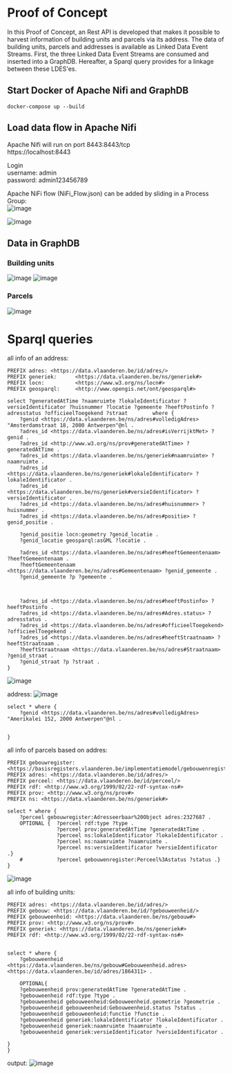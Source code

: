 # Proof of Concept

In this Proof of Concept, an Rest API is developed that makes it possible to harvest information of building units and parcels via its address. The data of building units, parcels and addresses is available as Linked Data Event Streams.
First, the three Linked Data Event Streams are consumed and inserted into a GraphDB. Hereafter, a Sparql query provides for a linkage between these LDES'es.



## Start Docker of Apache Nifi and GraphDB
```
docker-compose up --build
```

## Load data flow in Apache Nifi

Apache Nifi will run on port 8443:8443/tcp\
https://localhost:8443

Login \
username: admin \
password: admin123456789

Apache NiFi flow (NiFi_Flow.json) can be added by sliding in a Process Group:\
![image](https://user-images.githubusercontent.com/15192194/221881399-d53deae0-7830-4a0c-a143-8784b32893d6.png)

![image](https://user-images.githubusercontent.com/15192194/221877896-3709f480-ea3a-41c8-b3d4-633c71f2db7f.png)



## Data in GraphDB

### Building units
![image](https://user-images.githubusercontent.com/15192194/221879850-3b89e274-1fe4-439e-8cc2-47477d03ba2a.png)
![image](https://user-images.githubusercontent.com/15192194/221898400-56a46d02-6d84-4c66-9610-63a23af37605.png)


### Parcels
![image](https://user-images.githubusercontent.com/15192194/221880584-8b966eaa-f2c0-4014-9ec5-5691c2ed631d.png)


# Sparql queries

all info of an address:

```
PREFIX adres: <https://data.vlaanderen.be/id/adres/>
PREFIX generiek:      <https://data.vlaanderen.be/ns/generiek#> 
PREFIX locn:          <https://www.w3.org/ns/locn#> 
PREFIX geosparql:     <http://www.opengis.net/ont/geosparql#>

select ?generatedAtTime ?naamruimte ?lokaleIdentificator ?versieIdentificator ?huisnummer ?locatie ?gemeente ?heeftPostinfo ?adresstatus ?officieelToegekend ?straat        where { 
    ?genid <https://data.vlaanderen.be/ns/adres#volledigAdres> "Amsterdamstraat 18, 2000 Antwerpen"@nl .
	?adres_id <https://data.vlaanderen.be/ns/adres#isVerrijktMet> ?genid .
    ?adres_id <http://www.w3.org/ns/prov#generatedAtTime> ?generatedAtTime .
    ?adres_id <https://data.vlaanderen.be/ns/generiek#naamruimte> ?naamruimte .
    ?adres_id <https://data.vlaanderen.be/ns/generiek#lokaleIdentificator> ?lokaleIdentificator .
    ?adres_id <https://data.vlaanderen.be/ns/generiek#versieIdentificator> ?versieIdentificator .
    ?adres_id <https://data.vlaanderen.be/ns/adres#huisnummer> ?huisnummer .
    ?adres_id <https://data.vlaanderen.be/ns/adres#positie> ?genid_positie .
    
    ?genid_positie locn:geometry ?genid_locatie .
    ?genid_locatie geosparql:asGML ?locatie .
    
    ?adres_id <https://data.vlaanderen.be/ns/adres#heeftGemeentenaam> ?heeftGemeentenaam .
    ?heeftGemeentenaam <https://data.vlaanderen.be/ns/adres#Gemeentenaam> ?genid_gemeente .
    ?genid_gemeente ?p ?gemeente .
    
    
    
    ?adres_id <https://data.vlaanderen.be/ns/adres#heeftPostinfo> ?heeftPostinfo .
    ?adres_id <https://data.vlaanderen.be/ns/adres#Adres.status> ?adresstatus .  
    ?adres_id <https://data.vlaanderen.be/ns/adres#officieelToegekend> ?officieelToegekend .
    ?adres_id <https://data.vlaanderen.be/ns/adres#heeftStraatnaam> ?heeftStraatnaam .
    ?heeftStraatnaam <https://data.vlaanderen.be/ns/adres#Straatnaam> ?genid_straat .
    ?genid_straat ?p ?straat .
}  
```
![image](https://user-images.githubusercontent.com/15192194/222468625-360e9328-624b-4e0e-83da-75c0ecfba618.png)


address:
![image](https://user-images.githubusercontent.com/15192194/222463320-c93fbfcb-1bba-42b4-a45a-53e75bef6715.png)

```
select * where { 
	?genid <https://data.vlaanderen.be/ns/adres#volledigAdres> "Amerikalei 152, 2000 Antwerpen"@nl .
   
    
}
```

all info of parcels based on addres:


```
PREFIX gebouwregister: <https://basisregisters.vlaanderen.be/implementatiemodel/gebouwenregister#>
PREFIX adres: <https://data.vlaanderen.be/id/adres/>
PREFIX perceel: <https://data.vlaanderen.be/id/perceel/>
PREFIX rdf: <http://www.w3.org/1999/02/22-rdf-syntax-ns#>
PREFIX prov: <http://www.w3.org/ns/prov#>
PREFIX ns: <https://data.vlaanderen.be/ns/generiek#>

select * where { 
	?perceel gebouwregister:Adresseerbaar%20Object adres:2327687 .
    OPTIONAL {	?perceel rdf:type ?type .
      			?perceel prov:generatedAtTime ?generatedAtTime .
   				?perceel ns:lokaleIdentificator ?lokaleIdentificator .
            	?perceel ns:naamruimte ?naamruimte .
    		    ?perceel ns:versieIdentificator ?versieIdentificator .}
   	#    		?perceel gebouwenregister:Perceel%3Astatus ?status .}
}
```
![image](https://user-images.githubusercontent.com/15192194/222114448-bfa79db4-b199-419f-82af-a09234ca1996.png)



all info of building units:

```
PREFIX adres: <https://data.vlaanderen.be/id/adres/>
PREFIX gebouw: <https://data.vlaanderen.be/id/?gebouweenheid/>
PREFIX gebouweenheid: <https://data.vlaanderen.be/ns/gebouw#>
PREFIX prov: <http://www.w3.org/ns/prov#>
PREFIX generiek: <https://data.vlaanderen.be/ns/generiek#>
PREFIX rdf: <http://www.w3.org/1999/02/22-rdf-syntax-ns#>


select * where { 
	?gebouweenheid <https://data.vlaanderen.be/ns/gebouw#Gebouweenheid.adres> <https://data.vlaanderen.be/id/adres/1864311> .

    OPTIONAL{
    ?gebouweenheid prov:generatedAtTime ?generatedAtTime .
	?gebouweenheid rdf:type ?type .
	?gebouweenheid gebouweenheid:Gebouweenheid.geometrie ?geometrie .
	?gebouweenheid gebouweenheid:Gebouweenheid.status ?status .
	?gebouweenheid gebouweenheid:functie ?functie .
	?gebouweenheid generiek:lokaleIdentificator ?lokaleIdentificator .
	?gebouweenheid generiek:naamruimte ?naamruimte .
	?gebouweenheid generiek:versieIdentificator ?versieIdentificator .  

}
}

```
output:
![image](https://user-images.githubusercontent.com/15192194/222118282-a87550be-1dfc-463a-bcc6-a393d2c3af79.png)



